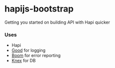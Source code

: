 # hapijs-bootstrap
Getting you started on building API with Hapi quicker

### Uses
- Hapi
- [Good](https://github.com/hapijs/good) for logging
- [Boom](https://github.com/hapijs/boom) for error reporting
- [Knex](http://knexjs.org) for DB